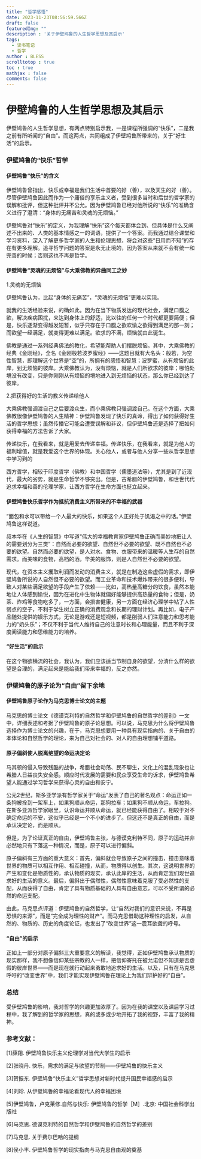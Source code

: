 ```yaml
---
title: "哲学感悟"
date: 2023-11-23T08:56:59.566Z
draft: false
featuredImg: ""
description : '关于伊壁鸠鲁的人生哲学思想及其启示'
tags: 
  - 读书笔记
  - 哲学
author : BLESS
scrolltotop : true
toc : true
mathjax : false
comments: false
---
```


# 伊壁鸠鲁的人生哲学思想及其启示

伊壁鸠鲁的人生哲学思想，有两点特别启示我，一是课程所强调的“快乐”，二是我之前有所听闻的“自由”。而这两点，共同组成了伊壁鸠鲁所带来的，关于“好生活”的启示。

### 伊壁鸠鲁的“快乐”哲学

#### 伊壁鸠鲁“快乐”的含义

伊壁鸠鲁曾指出，快乐或幸福是我们生活中首要的好（善），以及天生的好（善）。尽管伊壁鸠鲁因此而作为一个庸俗的享乐主义者，受到很多当时和后世的哲学家的误解和批评，但这种批评并不公允。因为伊壁鸠鲁已经对他所说的“快乐”的准确含义进行了澄清：“身体的无痛苦和灵魂的无烦恼。”

伊壁鸠鲁对“快乐”的定义，为我理解“快乐”这个每天都体会到、但具体是什么又阐述不出来的、人类的基本情感之一的词语，提供了一个答案。而我通过结合课堂和学习资料，深入了解更多哲学家的人生和伦理思想，将会对这些“日用而不知”的存在有更多理解。追寻哲学问题的答案是永无止境的，因为答案从来就不会有统一和完善的时候；否则这也不再是哲学。

#### 伊壁鸠鲁“灵魂的无烦恼”与大乘佛教的异曲同工之妙

1.灵魂的无烦恼

伊壁鸠鲁认为，比起“身体的无痛苦”，“灵魂的无烦恼”更难以实现。

就我的生活经验来说，的确如此。因为在当下物质发达的现代社会，满足口腹之欲，解决疾病困扰，来达到身体上的舒适，比以往的任何一个时代都更要简便；但是，快乐逐渐变得越发短暂，似乎只存在于口腹之欲欢愉之欲得到满足的那一刻；而欲望一经满足，就变得更难以满足。欲求的不满，烦恼就由此诞生。

佛教是通过一系列经典佛法的教化，希望能帮助人们摆脱烦恼。其中，大乘佛教的经典《金刚经》，全名《金刚般若波罗蜜经》——这题目就有大名头：般若，为空性智慧，即理解这个世界是“空”的，所拥有的感悟和智慧；波罗蜜，从有烦恼的此岸，到无烦恼的彼岸。大乘佛教认为，没有烦恼，就是人们所欲求的彼岸；哪怕处境没有改变，只是你刚刚从有烦恼的境地进入到无烦恼的状态，那么你已经到达了彼岸。

2.把获得好的生活的教义传递给他人

大乘佛教强调渡自己之后要渡众生，而小乘佛教只强调渡自己。在这个方面，大乘佛教很像伊壁鸠鲁的人生精神：伊壁鸠鲁发现了快乐的真谛，得出了如何获得好生活的哲学思想；虽然传播它可能会遭受误解和非议，但伊壁鸠鲁还是选择了把如何获得幸福的方法告诉了大家。

传递快乐，在我看来，就是用爱去传递幸福。传递快乐，在我看来，就是为他人的福利增值，就是我爱这个世界的体现。关心他人，或者与他人分享一些从哲学思想中学习到的

西方哲学，相较于印度哲学（佛教）和中国哲学（儒墨道法等），尤其是到了近现代，最大的劣势，就是生命哲学不够突出。但是，古希腊的伊壁鸠鲁，和世世代代追求幸福和善的伦理学家，让西方哲学在生命方面也挺立起来。

#### 伊壁鸠鲁快乐哲学作为抵抗消费主义所带来的不幸福的武器

“面包和水可以带给一个人最大的快乐，如果这个人正好处于饥渴之中的话。”伊壁鸠鲁这样说道。

叔本华在《人生的智慧》中写道“伟大的幸福教育家伊壁鸠鲁正确而美妙地把让人的需要划分为三类”：自然而必要的欲望、自然但不必要的欲望、既不自然也不必要的欲望。自然而必要的欲望，是人对水、食物、衣服带来的温暖等人生存的自然需求。而美味的食物，高档的酒，华美的服饰，则是人自然但不必要的欲望。

现代，在资本主义攫取利润而发动的消费主义，就是在制造这些虚假的需求，即伊壁鸠鲁所说的人自然但不必要的欲望。而工业革命和技术爆炸带来的很多便利，导致人对某些满足欲望的手段产生了依赖——比如，高热量高糖分的饮食，虽然本能地让人体感到愉悦，因为在进化中生物体就偏好能够提供高热量的食物；但是，奶茶、炸鸡等食物吃多了，一方面，会损害健康，另一方面在经济心理学中钻了人性弱点的空子，不利于学生树立正确的消费观念和长期的理财计划。再比如，电子产品随处提供的娱乐方式，无论是游戏还是短视频，都是削弱人们注意能力和思考能力的“奶头乐”；不仅不利于当代人维持自己的注意时长和心理能量，而且不利于深度阅读能力和思维能力的培养。

#### “好生活”的启示

在这个物欲横流的社会，我认为，我们应该适当节制自身的欲望，分清什么样的欲望是合理的，满足起来是能给我们带来幸福的，反之亦然。

### 伊壁鸠鲁的原子论为“自由”留下余地

#### 伊壁鸠鲁原子论作为马克思博士论文的主题

马克思的博士论文《德谟克利特的自然哲学和伊壁鸠鲁的自然哲学的差别》一文中，详细表述和考据了伊壁鸠鲁的原子论思想。可以说，马克思为什么将伊壁鸠鲁选择作为博士论文的兴趣，在于，马克思想要用一种具有现实指向的、关于自由的本体论和自然哲学的理论，来为自己对社会的、对人的自由理想铺平道路。

#### 原子偏斜使人脱离绝望的命运决定论

马其顿的侵入导致残酷的战争，希腊社会动荡、民不聊生，文化上的混乱现象也让希腊人日益丧失安全感。顺应时代发展的需要和民众享受生命的诉求，伊壁鸠鲁希望人能通过学习哲学来获得心灵的自由和安宁。

公元2世纪，斯多亚学派有哲学家关于“命运”发表了自己的著名观点：命运正如一条狗被拴到一架车上，如果狗顺从命运，那狗拉车；如果狗不顺从命运，车拉狗。在斯多亚派哲学家眼里，认识命运并顺从命运，就已经能获得自由了。相较于对不确定命运的不安，这似乎已经是一个不小的进步了。但这还不是真正的自由，而是承认决定论，而是顺从。

但是，为了论证真正的自由，伊壁鸠鲁主张，与德谟克利特不同，原子的运动并非必然地只有下落这一种情况，而是，原子可以进行偏斜。

原子偏斜有三方面的重大意义：首先，偏斜就会导致原子之间的撞击，撞击意味着世界的物质可以相互作用、相互碰撞，从而，物质得以创生。其次，这说明世界的产生和变化是物质性的，承认物质的现实，承认此岸的生活，从而肯定我们现世追求好的生活的意义。最后，偏斜出于偶然性，偶然性意味着克服了受必然性的支配，从而获得了自由，肯定了具有物质基础的人具有自由意志，可以不受所谓的必然的命运支配。

由此，马克思点评道：伊壁鸠鲁的自然哲学，让“自然对我们的意识来说，不再是恐惧的来源”，而是“完全成为理性的财产”。而马克思借助这种理性的启发，从自然的、物质的、历史的角度论证，也发出了“改变世界”这一震耳欲聋的呼号。

#### “自由”的启示

正如上一部分对原子偏斜三大重要意义的解读，我觉得，正如伊壁鸠鲁承认物质的现实那样，我不想像信仰某些宗教的人一样，把信仰寄托在被允诺但不知道是否虚假的彼岸世界——而是现在就行动起来勇敢地追求好的生活。以及，只有在马克思呼吁的“改变世界”中，我们才能实现伊壁鸠鲁在理论上为我们辩护好的“自由”。

### 总结

受伊壁鸠鲁的影响，我对哲学的兴趣更加浓厚了。因为在我的课堂以及课后学习过程中，我了解到的哲学家的思想，真的或多或少地开拓了我的视野，丰富了我的精神。

### 参考文献：

[1]薛翔. 伊壁鸠鲁快乐主义伦理学对当代大学生的启示 

[2]张晓丹. 快乐，需求的满足与欲望的节制——伊壁鸠鲁的快乐主义 

[3]贺振东. 伊壁鸠鲁“快乐主义”哲学思想对新时代提升国民幸福感的启示 

[4]刘珍. 从伊壁鸠鲁的幸福论看现代人的幸福困境 

[5]伊壁鸠鲁，卢克莱修.自然与快乐: 伊壁鸠鲁的哲学［M］.北京: 中国社会科学出版社

[6]马克思. 德谟克利特的自然哲学和伊壁鸠鲁的自然哲学的差别

[7]马克思. 关于费尔巴哈的提纲

[8]侯小丰. 伊壁鸠鲁哲学的现实指向与马克思自由观的奠基